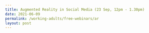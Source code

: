 ```yaml
---
title: Augmented Reality in Social Media (23 Sep, 12pm - 1.30pm)
date: 2021-06-09
permalink: /working-adults/free-webinars/ar
layout: post
---
```



